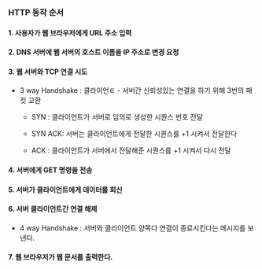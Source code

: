 ### HTTP 동작 순서


#### 1. 사용자가 웹 브라우저에게 URL 주소 입력


#### 2. DNS 서버에 웹 서버의 호스트 이름을 IP 주소로 변경 요청


#### 3. 웹 서버와 TCP 연결 시도

  * 3 way Handshake : 클라이언ㅌ - 서버간 신뢰성있는 연결을 하기 위해 3번의 패킷 교환
    
    * SYN : 클라이언트가 서버로 임의로 생성한 시퀀스 번호 전달
    
    * SYN ACK: 서버는 클라이언트에게 전달한 시퀀스를 +1 시켜서 전달한다
    
    * ACK : 클라이언트가 서버에서 전달해준 시퀀스를 +1 시켜서 다시 전달
    
#### 4. 서버에게 GET 명령을 전송


#### 5. 서버가 클라이언트에게 데이터를 회신


#### 6. 서버 클라이언트간 연결 해제

  * 4 way Handshake : 서버와 클라이언트 양쪽다 연결이 종료시킨다는 메시지를 보낸다.
  
#### 7. 웹 브라우저가 웹 문서를 출력한다.
